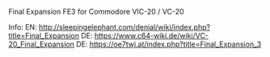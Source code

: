 
Final Expansion FE3 for Commodore VIC-20 / VC-20

Info:
EN: http://sleepingelephant.com/denial/wiki/index.php?title=Final_Expansion
DE: https://www.c64-wiki.de/wiki/VC-20_Final_Expansion
DE: https://oe7twj.at/index.php?title=Final_Expansion_3





